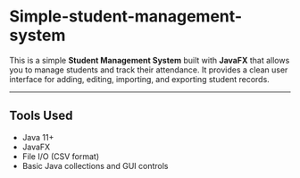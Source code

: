 # Simple-student-management-system

This is a simple **Student Management System** built with **JavaFX** that allows you to manage students and track their attendance. It provides a clean user interface for adding, editing, importing, and exporting student records.

---

##  Tools Used

- Java 11+
- JavaFX
- File I/O (CSV format)
- Basic Java collections and GUI controls
